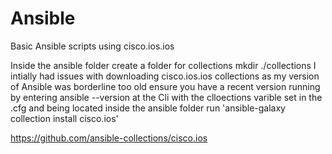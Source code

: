 # Ansible
Basic Ansible scripts using cisco.ios.ios

Inside the ansible folder create a folder for collections mkdir ./collections I intially had issues with downloading cisco.ios.ios collections as my version of Ansible was borderline too old ensure you have a recent version running by entering ansible --version at the Cli with the clloections varible set in the .cfg and being located inside the ansible folder run 'ansible-galaxy collection install cisco.ios'


https://github.com/ansible-collections/cisco.ios
